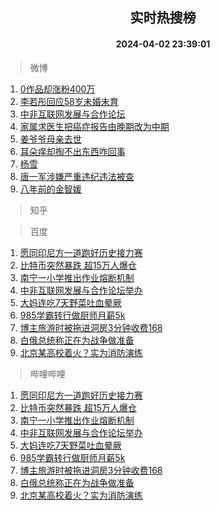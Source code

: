 <div align="center"><h2>实时热搜榜</h2><h4>2024-04-02 23:39:01</h4></div>

> 微博  

1. [0作品却涨粉400万](https://s.weibo.com/weibo?q=%230%E4%BD%9C%E5%93%81%E5%8D%B4%E6%B6%A8%E7%B2%89400%E4%B8%87%23&t=31&band_rank=1&Refer=top)<br />
2. [李若彤回应58岁未婚未育](https://s.weibo.com/weibo?q=%23%E6%9D%8E%E8%8B%A5%E5%BD%A4%E5%9B%9E%E5%BA%9458%E5%B2%81%E6%9C%AA%E5%A9%9A%E6%9C%AA%E8%82%B2%23&t=31&band_rank=2&Refer=top)<br />
3. [中非互联网发展与合作论坛](https://s.weibo.com/weibo?q=%23%E4%B8%AD%E9%9D%9E%E4%BA%92%E8%81%94%E7%BD%91%E5%8F%91%E5%B1%95%E4%B8%8E%E5%90%88%E4%BD%9C%E8%AE%BA%E5%9D%9B%23&t=31&band_rank=3&Refer=top)<br />
4. [家属求医生把癌症报告由晚期改为中期](https://s.weibo.com/weibo?q=%23%E5%AE%B6%E5%B1%9E%E6%B1%82%E5%8C%BB%E7%94%9F%E6%8A%8A%E7%99%8C%E7%97%87%E6%8A%A5%E5%91%8A%E7%94%B1%E6%99%9A%E6%9C%9F%E6%94%B9%E4%B8%BA%E4%B8%AD%E6%9C%9F%23&t=31&band_rank=4&Refer=top)<br />
5. [姜爷爷母亲去世](https://s.weibo.com/weibo?q=%E5%A7%9C%E7%88%B7%E7%88%B7%E6%AF%8D%E4%BA%B2%E5%8E%BB%E4%B8%96&t=31&band_rank=5&Refer=top)<br />
6. [耳朵痒却掏不出东西咋回事](https://s.weibo.com/weibo?q=%23%E8%80%B3%E6%9C%B5%E7%97%92%E5%8D%B4%E6%8E%8F%E4%B8%8D%E5%87%BA%E4%B8%9C%E8%A5%BF%E5%92%8B%E5%9B%9E%E4%BA%8B%23&t=31&band_rank=6&Refer=top)<br />
7. [杨雪](https://s.weibo.com/weibo?q=%E6%9D%A8%E9%9B%AA&t=31&band_rank=7&Refer=top)<br />
8. [唐一军涉嫌严重违纪违法被查](https://s.weibo.com/weibo?q=%23%E5%94%90%E4%B8%80%E5%86%9B%E6%B6%89%E5%AB%8C%E4%B8%A5%E9%87%8D%E8%BF%9D%E7%BA%AA%E8%BF%9D%E6%B3%95%E8%A2%AB%E6%9F%A5%23&t=31&band_rank=8&Refer=top)<br />
9. [八年前的金智媛](https://s.weibo.com/weibo?q=%23%E5%85%AB%E5%B9%B4%E5%89%8D%E7%9A%84%E9%87%91%E6%99%BA%E5%AA%9B%23&t=31&band_rank=9&Refer=top)<br />

> 知乎  


> 百度  

1. [愿同印尼方一道跑好历史接力赛](https://www.baidu.com/s?wd=%E6%84%BF%E5%90%8C%E5%8D%B0%E5%B0%BC%E6%96%B9%E4%B8%80%E9%81%93%E8%B7%91%E5%A5%BD%E5%8E%86%E5%8F%B2%E6%8E%A5%E5%8A%9B%E8%B5%9B&sa=fyb_news&rsv_dl=fyb_news)<br />
2. [比特币突然暴跌 超15万人爆仓](https://www.baidu.com/s?wd=%E6%AF%94%E7%89%B9%E5%B8%81%E7%AA%81%E7%84%B6%E6%9A%B4%E8%B7%8C+%E8%B6%8515%E4%B8%87%E4%BA%BA%E7%88%86%E4%BB%93&sa=fyb_news&rsv_dl=fyb_news)<br />
3. [南宁一小学推出作业熔断机制](https://www.baidu.com/s?wd=%E5%8D%97%E5%AE%81%E4%B8%80%E5%B0%8F%E5%AD%A6%E6%8E%A8%E5%87%BA%E4%BD%9C%E4%B8%9A%E7%86%94%E6%96%AD%E6%9C%BA%E5%88%B6&sa=fyb_news&rsv_dl=fyb_news)<br />
4. [中非互联网发展与合作论坛举办](https://www.baidu.com/s?wd=%E4%B8%AD%E9%9D%9E%E4%BA%92%E8%81%94%E7%BD%91%E5%8F%91%E5%B1%95%E4%B8%8E%E5%90%88%E4%BD%9C%E8%AE%BA%E5%9D%9B%E4%B8%BE%E5%8A%9E&sa=fyb_news&rsv_dl=fyb_news)<br />
5. [大妈连吃7天野菜吐血晕厥](https://www.baidu.com/s?wd=%E5%A4%A7%E5%A6%88%E8%BF%9E%E5%90%837%E5%A4%A9%E9%87%8E%E8%8F%9C%E5%90%90%E8%A1%80%E6%99%95%E5%8E%A5&sa=fyb_news&rsv_dl=fyb_news)<br />
6. [985学霸转行做厨师月薪5k](https://www.baidu.com/s?wd=985%E5%AD%A6%E9%9C%B8%E8%BD%AC%E8%A1%8C%E5%81%9A%E5%8E%A8%E5%B8%88%E6%9C%88%E8%96%AA5k&sa=fyb_news&rsv_dl=fyb_news)<br />
7. [博主旅游时被拖进洞房3分钟收费168](https://www.baidu.com/s?wd=%E5%8D%9A%E4%B8%BB%E6%97%85%E6%B8%B8%E6%97%B6%E8%A2%AB%E6%8B%96%E8%BF%9B%E6%B4%9E%E6%88%BF3%E5%88%86%E9%92%9F%E6%94%B6%E8%B4%B9168&sa=fyb_news&rsv_dl=fyb_news)<br />
8. [白俄总统称正在为战争做准备](https://www.baidu.com/s?wd=%E7%99%BD%E4%BF%84%E6%80%BB%E7%BB%9F%E7%A7%B0%E6%AD%A3%E5%9C%A8%E4%B8%BA%E6%88%98%E4%BA%89%E5%81%9A%E5%87%86%E5%A4%87&sa=fyb_news&rsv_dl=fyb_news)<br />
9. [北京某高校着火？实为消防演练](https://www.baidu.com/s?wd=%E5%8C%97%E4%BA%AC%E6%9F%90%E9%AB%98%E6%A0%A1%E7%9D%80%E7%81%AB%EF%BC%9F%E5%AE%9E%E4%B8%BA%E6%B6%88%E9%98%B2%E6%BC%94%E7%BB%83&sa=fyb_news&rsv_dl=fyb_news)<br />

> 哔哩哔哩  

1. [愿同印尼方一道跑好历史接力赛](https://www.baidu.com/s?wd=%E6%84%BF%E5%90%8C%E5%8D%B0%E5%B0%BC%E6%96%B9%E4%B8%80%E9%81%93%E8%B7%91%E5%A5%BD%E5%8E%86%E5%8F%B2%E6%8E%A5%E5%8A%9B%E8%B5%9B&sa=fyb_news&rsv_dl=fyb_news)<br />
2. [比特币突然暴跌 超15万人爆仓](https://www.baidu.com/s?wd=%E6%AF%94%E7%89%B9%E5%B8%81%E7%AA%81%E7%84%B6%E6%9A%B4%E8%B7%8C+%E8%B6%8515%E4%B8%87%E4%BA%BA%E7%88%86%E4%BB%93&sa=fyb_news&rsv_dl=fyb_news)<br />
3. [南宁一小学推出作业熔断机制](https://www.baidu.com/s?wd=%E5%8D%97%E5%AE%81%E4%B8%80%E5%B0%8F%E5%AD%A6%E6%8E%A8%E5%87%BA%E4%BD%9C%E4%B8%9A%E7%86%94%E6%96%AD%E6%9C%BA%E5%88%B6&sa=fyb_news&rsv_dl=fyb_news)<br />
4. [中非互联网发展与合作论坛举办](https://www.baidu.com/s?wd=%E4%B8%AD%E9%9D%9E%E4%BA%92%E8%81%94%E7%BD%91%E5%8F%91%E5%B1%95%E4%B8%8E%E5%90%88%E4%BD%9C%E8%AE%BA%E5%9D%9B%E4%B8%BE%E5%8A%9E&sa=fyb_news&rsv_dl=fyb_news)<br />
5. [大妈连吃7天野菜吐血晕厥](https://www.baidu.com/s?wd=%E5%A4%A7%E5%A6%88%E8%BF%9E%E5%90%837%E5%A4%A9%E9%87%8E%E8%8F%9C%E5%90%90%E8%A1%80%E6%99%95%E5%8E%A5&sa=fyb_news&rsv_dl=fyb_news)<br />
6. [985学霸转行做厨师月薪5k](https://www.baidu.com/s?wd=985%E5%AD%A6%E9%9C%B8%E8%BD%AC%E8%A1%8C%E5%81%9A%E5%8E%A8%E5%B8%88%E6%9C%88%E8%96%AA5k&sa=fyb_news&rsv_dl=fyb_news)<br />
7. [博主旅游时被拖进洞房3分钟收费168](https://www.baidu.com/s?wd=%E5%8D%9A%E4%B8%BB%E6%97%85%E6%B8%B8%E6%97%B6%E8%A2%AB%E6%8B%96%E8%BF%9B%E6%B4%9E%E6%88%BF3%E5%88%86%E9%92%9F%E6%94%B6%E8%B4%B9168&sa=fyb_news&rsv_dl=fyb_news)<br />
8. [白俄总统称正在为战争做准备](https://www.baidu.com/s?wd=%E7%99%BD%E4%BF%84%E6%80%BB%E7%BB%9F%E7%A7%B0%E6%AD%A3%E5%9C%A8%E4%B8%BA%E6%88%98%E4%BA%89%E5%81%9A%E5%87%86%E5%A4%87&sa=fyb_news&rsv_dl=fyb_news)<br />
9. [北京某高校着火？实为消防演练](https://www.baidu.com/s?wd=%E5%8C%97%E4%BA%AC%E6%9F%90%E9%AB%98%E6%A0%A1%E7%9D%80%E7%81%AB%EF%BC%9F%E5%AE%9E%E4%B8%BA%E6%B6%88%E9%98%B2%E6%BC%94%E7%BB%83&sa=fyb_news&rsv_dl=fyb_news)<br />
